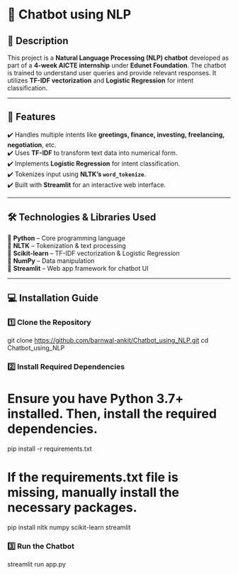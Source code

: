 # 🤖 Chatbot using NLP  

## 📌 Description  
This project is a **Natural Language Processing (NLP) chatbot** developed as part of a **4-week AICTE internship** under **Edunet Foundation**. The chatbot is trained to understand user queries and provide relevant responses. It utilizes **TF-IDF vectorization** and **Logistic Regression** for intent classification.  

---

## 🚀 Features  
✔️ Handles multiple intents like **greetings, finance, investing, freelancing, negotiation**, etc.  
✔️ Uses **TF-IDF** to transform text data into numerical form.  
✔️ Implements **Logistic Regression** for intent classification.  
✔️ Tokenizes input using **NLTK’s `word_tokenize`**.  
✔️ Built with **Streamlit** for an interactive web interface.  

---

## 🛠️ Technologies & Libraries Used  
📌 **Python** – Core programming language  
📌 **NLTK** – Tokenization & text processing  
📌 **Scikit-learn** – TF-IDF vectorization & Logistic Regression  
📌 **NumPy** – Data manipulation  
📌 **Streamlit** – Web app framework for chatbot UI  

---
## 💻 Installation Guide  

### 1️⃣ Clone the Repository  
git clone https://github.com/barnwal-ankit/Chatbot_using_NLP.git
cd Chatbot_using_NLP

### 2️⃣ Install Required Dependencies  
# Ensure you have Python 3.7+ installed. Then, install the required dependencies.  
pip install -r requirements.txt

# If the requirements.txt file is missing, manually install the necessary packages.  
pip install nltk numpy scikit-learn streamlit

### 3️⃣  Run the Chatbot  
streamlit run app.py
